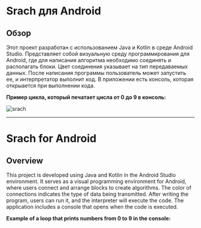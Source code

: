 # Srach для Android

## Обзор

Этот проект разработан с использованием Java и Kotlin в среде Android Studio. Представляет собой визуальную среду программирования для Android, где для написания алгоритма необходимо соединять и располагать блоки. Цвет соединения указывает на тип передаваемых данных. После написания программы пользователь может запустить ее, и интерпретатор выполнит код. В приложении есть консоль, которая открыается при выполнении кода.


**Пример цикла, который печатает цисла от 0 до 9 в консоль:**

![srach](https://github.com/L11D/Srach/assets/51267703/b4f6fee2-0e64-4608-b660-63c2878b745e)

---

# Srach for Android

## Overview

This project is developed using Java and Kotlin in the Android Studio environment. It serves as a visual programming environment for Android, where users connect and arrange blocks to create algorithms. The color of connections indicates the type of data being transmitted. After writing the program, users can run it, and the interpreter will execute the code. The application includes a console that opens when the code is executed.

**Example of a loop that prints numbers from 0 to 9 in the console:**

